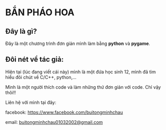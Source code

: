 # BẮN PHÁO HOA
## Đây là gì?
Đây là một chương trình đơn giản mình làm bằng **python** và **pygame**.

## Đôi nét về tác giả:
Hiện tại (lúc đang viết cái này) mình là một đứa học sinh 12, mình đã tìm hiểu đôi chút về C/C++, python,... 

Mình là một người thích code và làm những thứ đơn giản với code. Chỉ vậy thôi!!

Liên hệ với mình tại đây:

facebook: https://www.facebook.com/buitongminhchau

email: buitongminhchau01032002@gmail.com
